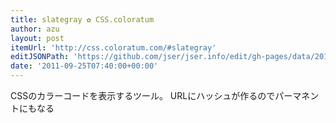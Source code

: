 ```yaml
---
title: slategray ✿ CSS.coloratum
author: azu
layout: post
itemUrl: 'http://css.coloratum.com/#slategray'
editJSONPath: 'https://github.com/jser/jser.info/edit/gh-pages/data/2011/09/index.json'
date: '2011-09-25T07:40:00+00:00'
---
```

CSSのカラーコードを表示するツール。
URLにハッシュが作るのでパーマネントにもなる
